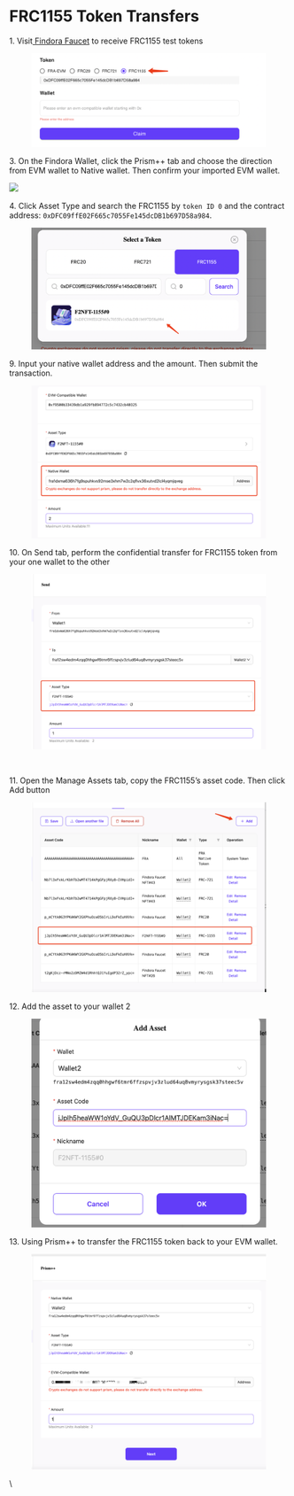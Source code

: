 # FRC1155 Token Transfers

1\. Visit[ Findora Faucet](https://faucet.findora.org/) to receive FRC1155 test tokens

<figure><img src="../../../../.gitbook/assets/image (45).png" alt=""><figcaption></figcaption></figure>

3\. On the Findora Wallet, click the Prism++ tab and choose the direction from EVM wallet to Native wallet. Then confirm your imported EVM wallet.

![](https://lh6.googleusercontent.com/UUz\_ThmzLXC16UsFygIGeYXZm50Z-R\_EJa49heMnB2SRoQurmNSGrtkOdxzqj\_oYCr44Kz0Dg9u7agFfMf-T6uf1Nzmuk2ZoEM0rPAZRCqWwIJS7\_62DJ8j3aVGsJB\_Ml5K3UzbX\_ooafYbTUK1vWPs)

4\. Click Asset Type and search the FRC1155 by `token ID 0` and the contract address: `0xDFC09ffE02F665c7055Fe145dcDB1b697D58a984`.

<figure><img src="../../../../.gitbook/assets/image (41).png" alt=""><figcaption></figcaption></figure>

9\. Input your native wallet address and the amount. Then submit the transaction.

<figure><img src="../../../../.gitbook/assets/image (33).png" alt=""><figcaption></figcaption></figure>



10\. On Send tab, perform the confidential transfer for FRC1155 token from your one wallet to the other

<figure><img src="../../../../.gitbook/assets/image (50).png" alt=""><figcaption></figcaption></figure>

<figure><img src="https://lh6.googleusercontent.com/bnR6PXICduhPlguWDU-_pyjH1-tdNe0qZ-aFa7JyiLKFc8KBHbjyH4rFxLMzUwBcqUcHhp5uMzqh1P5IM071an-tpgNgNPzw9bojf4r8OskNl468jGxb7YRfkIeDQ-PcubVKgNtnVXGC_V4mrN-f8nw" alt=""><figcaption></figcaption></figure>

11\. Open the Manage Assets tab, copy the FRC1155’s asset code. Then click Add button

<figure><img src="../../../../.gitbook/assets/image (49).png" alt=""><figcaption></figcaption></figure>

12\. Add the asset to your wallet 2

<figure><img src="../../../../.gitbook/assets/image (34).png" alt=""><figcaption></figcaption></figure>

13\. Using Prism++ to transfer the FRC1155 token back to your EVM wallet.

<figure><img src="../../../../.gitbook/assets/image (42).png" alt=""><figcaption></figcaption></figure>

\
